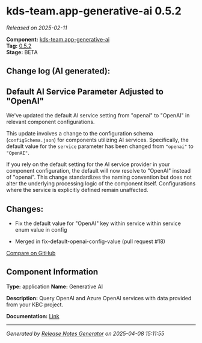 #  kds-team.app-generative-ai 0.5.2

_Released on 2025-02-11_

**Component:** [kds-team.app-generative-ai](https://github.com/keboola/component-generative-ai)  
**Tag:** [0.5.2](https://github.com/keboola/component-generative-ai/releases/tag/0.5.2)  
**Stage:** BETA


## Change log (AI generated):
## Default AI Service Parameter Adjusted to "OpenAI"
We've updated the default AI service setting from "openai" to "OpenAI" in relevant component configurations.

This update involves a change to the configuration schema (`configSchema.json`) for components utilizing AI services. Specifically, the default value for the `service` parameter has been changed from `"openai"` to `"OpenAI"`.

If you rely on the default setting for the AI service provider in your component configuration, the default will now resolve to "OpenAI" instead of "openai". This change standardizes the naming convention but does not alter the underlying processing logic of the component itself. Configurations where the service is explicitly defined remain unaffected.



## Changes:



- Fix the default value for "OpenAI" key within service within service enum value in config 




- Merged in fix-default-openai-config-value (pull request #18) 



[Compare on GitHub](https://github.com/keboola/component-generative-ai/compare/0.5.1...0.5.2)



## Component Information
**Type:** application
**Name:** Generative AI

**Description:** Query OpenAI and Azure OpenAI services with data provided from your KBC project.


**Documentation:** [Link](https://help.keboola.com/components/applications/ai/generative-ai/)



---
_Generated by [Release Notes Generator](https://github.com/keboola/release-notes-generator)
on 2025-04-08 15:11:55_